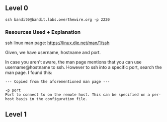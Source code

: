 
## Level 0

```ssh bandit0@bandit.labs.overthewire.org -p 2220```

### Resources Used + Explanation
ssh linux man page: https://linux.die.net/man/1/ssh

Given, we have username, hostname and port.

In case you aren't aware, the man page mentions that you can use username@hostname to ssh. However to ssh into a specific port, search the man page. I found this:

```
--- Copied from the aforementioned man page ---

-p port
Port to connect to on the remote host. This can be specified on a per-host basis in the configuration file.
```

## Level 1

